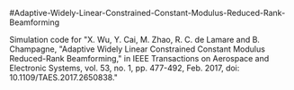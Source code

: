 #Adaptive-Widely-Linear-Constrained-Constant-Modulus-Reduced-Rank-Beamforming

Simulation code for "X. Wu, Y. Cai, M. Zhao, R. C. de Lamare and B. Champagne, "Adaptive Widely Linear Constrained Constant Modulus Reduced-Rank Beamforming," in IEEE Transactions on Aerospace and Electronic Systems, vol. 53, no. 1, pp. 477-492, Feb. 2017, doi: 10.1109/TAES.2017.2650838."

